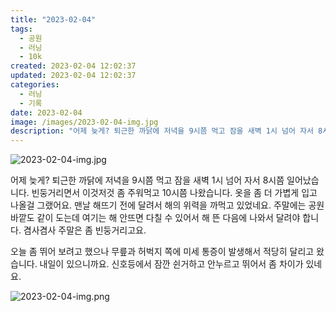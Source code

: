 ```yaml
---
title: "2023-02-04"
tags:
  - 공원
  - 러닝
  - 10k
created: 2023-02-04 12:02:37
updated: 2023-02-04 12:02:37
categories:
  - 러닝
  - 기록
date: 2023-02-04
image: /images/2023-02-04-img.jpg
description: "어제 늦게? 퇴근한 까닭에 저녁을 9시쯤 먹고 잠을 새벽 1시 넘어 자서 8시쯤 일어났습니다. 빈둥거리면서 이것저것 좀 주워먹고 10시쯤 나왔습니다. 옷을 좀 더 가볍게 입고 나올걸 그랬어요. 맨날 해뜨기 전에 달려서 해의 위력을 까먹고 있었네요. 주말에는 공원 바깥도 같이 도는데 여기"
---
```


![2023-02-04-img.jpg](/images/2023-02-04-img.jpg)
 
 

어제 늦게? 퇴근한 까닭에 저녁을 9시쯤 먹고 잠을 새벽 1시 넘어 자서 8시쯤 일어났습니다. 빈둥거리면서 이것저것 좀 주워먹고 10시쯤 나왔습니다. 옷을 좀 더 가볍게 입고 나올걸 그랬어요. 맨날 해뜨기 전에 달려서 해의 위력을 까먹고 있었네요. 주말에는 공원 바깥도 같이 도는데 여기는 해 안뜨면 다칠 수 있어서 해 뜬 다음에 나와서 달려야 합니다. 겸사겸사 주말은 좀 빈둥거리고요.

오늘 좀 뛰어 보려고 했으나 무릎과 허벅지 쪽에 미세 통증이 발생해서 적당히 달리고 왔습니다. 내일이 있으니까요. 신호등에서 잠깐 쉰거하고 안누르고 뛰어서 좀 차이가 있네요. 

 
 ![2023-02-04-img.png](/images/2023-02-04-img.png)
